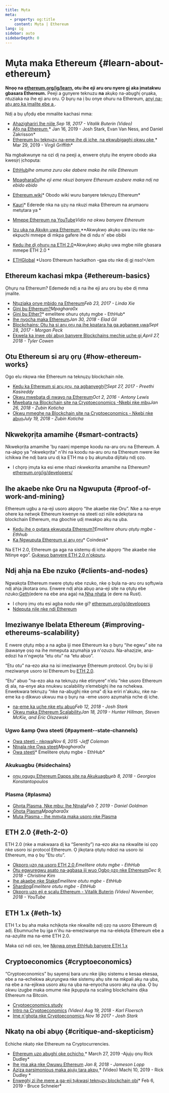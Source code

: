 ```yaml
---
title: Mụta
meta:
  - property: og:title
    content: Mụta | Ethereum
lang: ig
sidebar: auto
sidebarDepth: 0
---
```


# Mụta maka Ethereum {#learn-about-ethereum}

**Nnọọ na [ethereum.org/ig/learn](/ig/learn/), otu ihe eji aru oru nyere gị aka ịmatakwu gbasara Ethereum.** Peeji a gụnyere teknuzu **na** akụkọ na-abụghị ọrụaka, ntuziaka na ihe eji aru oru. Ọ bụrụ na ị bu onye ohuru na Ethereum, [ anyị na-atụ aro ka ịmalite ebe a ](/ig/beginners/).

Ndị a bụ ụfọdụ ebe mmalite kachasi mma:

- [Ahazighariri Ihe niile ](https://www.youtube.com/watch?v=WSN5BaCzsbo&feature=youtu.be) *Sep 18, 2017 - Vitalik Buterin (Video)*
- [ Afọ na Ethereum ](https://medium.com/@jjmstark/the-year-in-ethereum-87a17d6f8276) </a>* Jan 16, 2019 - Josh Stark, Evan Van Ness, and Daniel Zakrisson*
- [ Ethereum bụ teknụzụ na-eme ihe di iche, na ekwubigaghi okwu oke ](https://medium.com/@virgilgr/ethereum-is-game-changing-technology-literally-d67e01a01cf8) * Mar 29, 2019 - Virgil Griffith*

Na mgbakwunye na ozi dị na peeji a, enwere ọtụtụ ihe enyere obodo aka kwesịrị ịchoputa:

- [EthHub](https://docs.ethhub.io)*Ihe omuma zuru oke dabere maka ihe niile Ethereum*
- [Mpaghara0x](https://education.district0x.io/general-topics/understanding-ethereum/)*Ihe eji eme nkuzi banyere Ethereum ezubere maka ndị na ebido ebido*
- [Ethereum.wiki](https://ethereum.wiki)* Obodo wiki wuru banyere teknụzụ Ethereum*
- [Kauri](https://kauri.io)* Ederede nka na ụzụ na nkuzi maka Ethereum na arụmaoru metụtara ya *
- [Mmepe Ethereum na YouTube](https://www.youtube.com/channel/UCNOfzGXD_C9YMYmnefmPH0g)*Vidio na okwu banyere Ethereum*
- [Izu uka na Akụkọ uwa Ethereum ](https://weekinethereumnews.com/)**Akwụkwọ akụkọ uwa izu nke na-ekpuchi mmepe di mkpa gafere ihe di ndu n' ebe obibi</em>
- [Kedu ihe dị ọhụrụ na ETH 2.0](https://notes.ethereum.org/c/Sk8Zs--CQ)*Akwụkwọ akụkọ uwa mgbe niile gbasara mmepe ETH 2.0 *
- [ETHGlobal](https://ethglobal.co) *Usoro Ethereum hackathon -gaa otu nke dị gị nso!</em</li> </ul> 
    
    ## Ethereum kachasi mkpa {#ethereum-basics}
    
    Ọhụrụ na Ethereum? Edemede ndị a na ihe eji aru oru bụ ebe dị mma ịmalite.
    
    - [Ntụziaka onye mbido na Ethereum](https://blog.coinbase.com/a-beginners-guide-to-ethereum-46dd486ceecf)*Feb 23, 2017 - Linda Xie*
    - [ Gini bu Ethereum?](https://education.district0x.io/general-topics/understanding-ethereum/what-is-ethereum/)*Mpaghara0x*
    - [Gini bu Ether?](https://docs.ethhub.io/ethereum-basics/what-is-ether/)* emelitere ohuru ọtụtụ mgbe - EthHub*
    - [ Ihe nyocha maka Ethereum](http://blog.eladgil.com/2018/01/the-case-for-ethereum.html)*Jan 30, 2018 - Elad Gil*
    - [ Blockchains: Otu ha si arụ ọrụ na ihe kpatara ha ga agbanwe ụwa](https://spectrum.ieee.org/computing/networks/blockchains-how-they-work-and-why-theyll-change-the-world)*Sept 28, 2017 - Morgan Peck*
    - [Ekwela ka inwe obi abụọ banyere Blockchains mechie uche gị ](https://www.bloomberg.com/opinion/articles/2018-04-27/blockchains-warrant-skepticism-but-keep-an-open-mind)*April 27, 2018 - Tyler Cowen*
    
    ## Otu Ethereum si arụ ọrụ {#how-ethereum-works}
    
    Ogo elu nkọwa nke Ethereum na teknụzụ blockchain nile.
    
    - [Kedu ka Ethereum si arụ ọrụ, na agbanyeghị?](https://medium.com/@preethikasireddy/how-does-ethereum-work-anyway-22d1df506369)*Sept 27, 2017 - Preethi Kasireddy*
    - [Okwu mwebata di nwayo na Ethereum](https://bitsonblocks.net/2016/10/02/gentle-introduction-ethereum/)*Oct 2, 2016 - Antony Lewis*
    - [Mwebata na Blockchain site na Cryptoeconomics -Nkebi nke mbụ](https://blockchainatberkeley.blog/introduction-to-blockchain-through-cryptoeconomics-part-1-bitcoin-369f245067f9)*Jan 26, 2018 - Zubin Koticha*
    - [Okwu mmeghe na Blockchain site na Cryptoeconomics - Nkebi nke abụọ](https://medium.com/mechanism-labs/introduction-to-bitcoin-through-cryptoeconomics-part-2-proof-of-work-and-nakamoto-consensus-1252f6a6c012)*July 19, 2018 - Zubin Koticha*
    
    ## Nkwekọrịta amamihe {#smart-contracts}
    
    Nkwekọrịta amamihe 'bụ naanị mpempe koodu na-aru oru na Ethereum. A na-akpọ ya "nkwekọrịta" n'ihi na koodu na-aru oru na Ethereum nwere ike ichikwa ihe ndị bara uru dị ka ETH ma ọ bụ akụnuba dijitalụ ndị ọzọ.
    
    - I chọrọ ịmụta ka esi eme nhazi nkwekorita amamihe na Ethereum? [ethereum.org/ig/developers/](/ig/developers/)
    
    ## Ihe akaebe nke Oru na Ngwuputa {#proof-of-work-and-mining}
    
    Ethereum ugbu a na-eji usoro akpọrọ “Ihe akaebe nke Oru”. Nke a na-enye ohere ka netwọk Ethereum kwenye na steeti ozi niile edekọtara na blockchain Ethereum, ma gbochie ụdị mwakpo akụ na ụba.
    
    - [Kedu ihe ọ pụtara ekwuputa Ethereum?](https://docs.ethhub.io/using-ethereum/mining/)*Emelitere ohuru ọtụtụ mgbe - Ethhub*
    - [Ka Ngwuputa Ethereum si arụ ọrụ](https://www.coindesk.com/information/ethereum-mining-works)* Coindesk*
    
    Na ETH 2.0, Ethereum ga aga na sistemụ dị iche akpọrọ “Ihe akaebe nke Ntinye ego”. [Gụkwuo banyere ETH 2.0 n'okpuru](./#eth-2-0).
    
    ## Ndị ahịa na Ebe nzuko {#clients-and-nodes}
    
    Ngwakọta Ethereum nwere ọtụtụ ebe nzuko, nke ọ bụla na-aru oru sọftụwia ndị ahịa jikotara onu. Enwere ndị ahịa abụọ ana-eji site na ọtụtụ ebe nzuko:[Geth](https://geth.ethereum.org/)(edere na ebe ana aga) na[ Nha nhata](https://www.parity.io/ethereum/) (e dere na Rust).
    
    - I chọrọ ịmụ otu esi agba nodu nke gi? [ ethereum.org/ig/developers](/ig/developers/#clients-running-your-own-node)
    - [Ndeputa nile nke ndi Ethereum](https://github.com/ConsenSys/ethereum-developer-tools-list#ethereum-clients)
    
    ## Imeziwanye Ibelata Ethereum {#improving-ethereums-scalability}
    
    E nwere ọtụtụ mbọ a na agba iji mee Ethereum ka ọ bụrụ “ihe egwu” site na ịbawanye ọsọ na ihe mmeputa azụmahịa ya n'ozuzu. Na-ahazịzie, ana-edozi ha n'ngwọta “etu otu” na “etu abuo”.
    
    “Etu otu” na-ezo aka na isi imeziwanye Ethereum protocol. Ọrụ bụ isi iji meziwanye usoro isi Ethereum bụ [ ETH 2.0](./#eth-2-0).
    
    “Etu“ abuo ”na-ezo aka na teknụzụ nke etinyere“ n’elu ”nke usoro Ethereum dị ala, na-enye aka nnukwu scalability n’emebighị ihe na nchekwa. Enwekwara teknụzụ “nke na-abụghị nke ọma” dị ka eriri n'akuku, nke na-eme ka ọ dịkwuo ukwuu ma ọ bụrụ na -eme usoro azụmahịa nche dị iche.
    
    - [na-eme ka uche nke etu abuo](https://medium.com/l4-media/making-sense-of-ethereums-layer-2-scaling-solutions-state-channels-plasma-and-truebit-22cb40dcc2f4)*Feb 12, 2018 - Josh Stark*
    - [Okwu maka Ethereum Scalability](https://medium.com/connext/the-case-for-ethereum-scalability-d2a8035f880f)*Jan 18, 2019 - Hunter Hillman, Steven McKie, and Eric Olszewski*
    
    ### Ugwo &amp Ọwa steeti {#payment--state-channels}
    
    - [Ọwa steeti - nkọwa](https://www.jeffcoleman.ca/state-channels/)*Nov 6, 2015 -Jeff Coleman*
    - [Ntọala nke Ọwa steeti](https://education.district0x.io/general-topics/understanding-ethereum/basics-state-channels/)*Mpaghara0x*
    - [Ọwa steeti](https://docs.ethhub.io/ethereum-roadmap/layer-2-scaling/state-channels/)* Emelitere ọtụtụ mgbe - EthHub*
    
    ### Akukuagbu {#sidechains}
    
    - [ ọnụ ọgụgụ Ethereum Dapps site na Akukuagbu](https://medium.com/loom-network/dappchains-scaling-ethereum-dapps-through-sidechains-f99e51fff447)*eb 8, 2018 - Georgios Konstantopoulos*
    
    ### Plasma {#plasma}
    
    - [Ghọta Plasma, Nke mbu: Ihe Ntọala](https://www.theblockcrypto.com/2019/02/07/understanding-plasma-part-1-the-basics/)*Feb 7, 2019 - Daniel Goldman*
    - [ Ghota Plasma](https://education.district0x.io/general-topics/understanding-ethereum/understanding-plasma/)*Mpaghara0x*
    - [Muta Plasma - Ihe mmụta maka usoro nke Plasma](https://www.learnplasma.org/en/)
    
    ## ETH 2.0 {#eth-2-0}
    
    ETH 2.0 (nke a makwaara dị ka “Serenity”) na-ezo aka na nkwalite isi ọzọ nke usoro isi protocol Ethereum. Ọ jikọtara ọtụtụ ndozi na usoro isi Ethereum, ma ọ bụ “Etu otu”.
    
    - [Okporo ụzọ na usoro ETH 2.0 ](https://docs.ethhub.io/ethereum-roadmap/ethereum-2.0/eth-2.0-phases/)*Emelitere otutu mgbe - EthHub*
    - [Otu egwuregwu asato na-agbasa iji wuo Ọgbọ ọzọ nke Ethereum](https://www.coindesk.com/next-gen-buidlers-the-8-teams-working-on-ethereum-2-0)*Dec 9, 2018 - Christine Kim*
    - [Ihe akaebe nke Stake](https://docs.ethhub.io/ethereum-roadmap/ethereum-2.0/proof-of-stake/)*Emelitere otutu mgbe - EthHub*
    - [Sharding](https://docs.ethhub.io/ethereum-roadmap/ethereum-2.0/sharding/)*Emelitere otutu mgbe - EthHub*
    - [ Okporo uzo eji e scalu Ethereum - Vitalik Buterin](https://youtu.be/kCVpDrlVesA) *(Video) November, 2018 - YouTube*
    
    ## ETH 1.x {#eth-1x}
    
    ETH 1.x bụ aha maka nchịkọta nke nkwalite ndị ọzọ na usoro Ethereum dị adị. Ebumnuche bụ ịga n'ihu na-emeziwanye ma na-elekọta Ethereum ebe a na-azụlite ma na-eme ETH 2.0.
    
    Maka ozi ndi ozo, lee [Nkọwa onye EthHub banyere ETH 1.x](https://docs.ethhub.io/ethereum-roadmap/ethereum-1.x/)
    
    ## Cryptoeconomics {#cryptoeconomics}
    
    “Cryptoeconomics” bụ sayensị bara uru nke ijikọ sistemu e kesaa ekesaa, ebe a na-echekwa akụrụngwa nke sistemụ ahụ site na mkpali akụ na ụba, na ebe a na-ejikwa usoro akụ na ụba na-enyocha usoro akụ na ụba. Ọ bụ okwu izugbe maka omume nke ịkpụpụta na scaling blockchains dịka Ethereum na Bitcoin.
    
    - [Cryptoeconomics.study](https://cryptoeconomics.study/)
    - [Intro na Cryptoeconomics](https://www.youtube.com/watch?v=F0FCI8GxO5I) *(Video) Aug 19, 2018 - Karl Floersch*
    - [ Ime n'ghota nke Cryptoeconomics](https://medium.com/l4-media/making-sense-of-cryptoeconomics-5edea77e4e8d) *Nov 16 2017 - Josh Stark*
    
    ## Nkatọ na obi abụọ {#critique-and-skepticism}
    
    Echiche nkatọ nke Ethereum na Cryptocurrencies.
    
    - [ Ethereum uzo abughi oke ochicho ](https://decryptmedia.com/6136/vulcanize-rick-dudley-ethereum-roadmap-makerdao-polkadot)* March 27, 2019 -Ajụjụ ọnụ Rick Dudley*
    - [ Ihe ịma aka nke Owuwu Ethereum](https://medium.com/@lopp/the-challenges-of-building-ethereum-infrastructure-87e443e47a4b) *Jan 8, 2018 - Jameson Lopp*
    - [ Azịza parsimonious maka ajụjụ tara akpụ ](https://www.youtube.com/watch?v=GOkSg0BuSdw&feature=youtu.be) * (Video) Machị 10, 2019 - Rick Dudley *
    - [ Enweghị zi ihe mere a ga-eji tụkwasị teknụzụ blockchain obi](https://www.wired.com/story/theres-no-good-reason-to-trust-blockchain-technology/)* Feb 6, 2019 - Bruce Schneier*